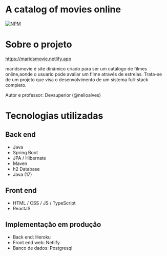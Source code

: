 # A catalog of movies online
[![NPM](https://img.shields.io/npm/l/react)](https://github.com/neliocursos/exemplo-readme/blob/main/LICENSE) 

# Sobre o projeto
https://maridsmovie.netlify.app

maridsmovie é site dinãmico criado para ser um catálogo de filmes online,aonde o usuario pode avaliar um filme através de estrelas.
Trata-se de um  projeto que visa o desenvolvimento de um sistema full-stack completo.  

Autor e professor: Devsuperior (@nelioalves)   

# Tecnologias utilizadas

  

## Back end
- Java
- Spring Boot
- JPA / Hibernate
- Maven
- h2 Database
- Java (17)

## Front end
- HTML / CSS / JS / TypeScript
- ReactJS

## Implementação em produção
- Back end: Heroku
- Front end web: Netlify
- Banco de dados: Postgresql
